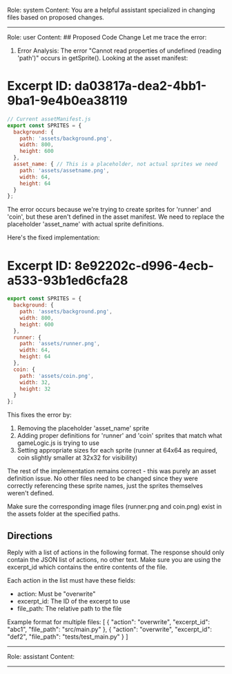 Role: system
Content: You are a helpful assistant specialized in changing files based on proposed changes.
__________________
Role: user
Content: ## Proposed Code Change
Let me trace the error:

1. Error Analysis:
The error "Cannot read properties of undefined (reading 'path')" occurs in getSprite(). Looking at the asset manifest:

# Excerpt ID: da03817a-dea2-4bb1-9ba1-9e4b0ea38119
```javascript
// Current assetManifest.js
export const SPRITES = {
  background: {
    path: 'assets/background.png',
    width: 800,
    height: 600
  },
  asset_name: { // This is a placeholder, not actual sprites we need
    path: 'assets/assetname.png',
    width: 64,
    height: 64
  }
};
```

The error occurs because we're trying to create sprites for 'runner' and 'coin', but these aren't defined in the asset manifest. We need to replace the placeholder 'asset_name' with actual sprite definitions.

Here's the fixed implementation:

# Excerpt ID: 8e92202c-d996-4ecb-a533-93b1ed6cfa28
```js src/game/assetManifest.js
export const SPRITES = {
  background: {
    path: 'assets/background.png',
    width: 800,
    height: 600
  },
  runner: {
    path: 'assets/runner.png',
    width: 64,
    height: 64
  },
  coin: {
    path: 'assets/coin.png',
    width: 32,
    height: 32
  }
};
```

This fixes the error by:
1. Removing the placeholder 'asset_name' sprite
2. Adding proper definitions for 'runner' and 'coin' sprites that match what gameLogic.js is trying to use
3. Setting appropriate sizes for each sprite (runner at 64x64 as required, coin slightly smaller at 32x32 for visibility)

The rest of the implementation remains correct - this was purely an asset definition issue. No other files need to be changed since they were correctly referencing these sprite names, just the sprites themselves weren't defined.

Make sure the corresponding image files (runner.png and coin.png) exist in the assets folder at the specified paths.

## Directions
Reply with a list of actions in the following format. The response should only contain the JSON list of actions, no other text.
Make sure you are using the excerpt_id which contains the entire contents of the file.

Each action in the list must have these fields:
- action: Must be "overwrite"
- excerpt_id: The ID of the excerpt to use
- file_path: The relative path to the file

Example format for multiple files:
[
    {
        "action": "overwrite",
        "excerpt_id": "abc1",
        "file_path": "src/main.py"
    },
    {
        "action": "overwrite",
        "excerpt_id": "def2",
        "file_path": "tests/test_main.py"
    }
]
__________________
Role: assistant
Content: 
__________________
